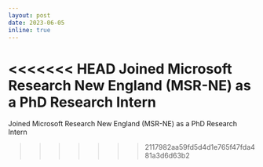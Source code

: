 ```yaml
---
layout: post
date: 2023-06-05
inline: true
---
```


<<<<<<< HEAD
Joined Microsoft Research New England (MSR-NE) as a PhD Research Intern
=======
Joined Microsoft Research New England (MSR-NE) as a PhD Research Intern 
>>>>>>> 2117982aa59fd5d4d1e765f47fda481a3d6d63b2
